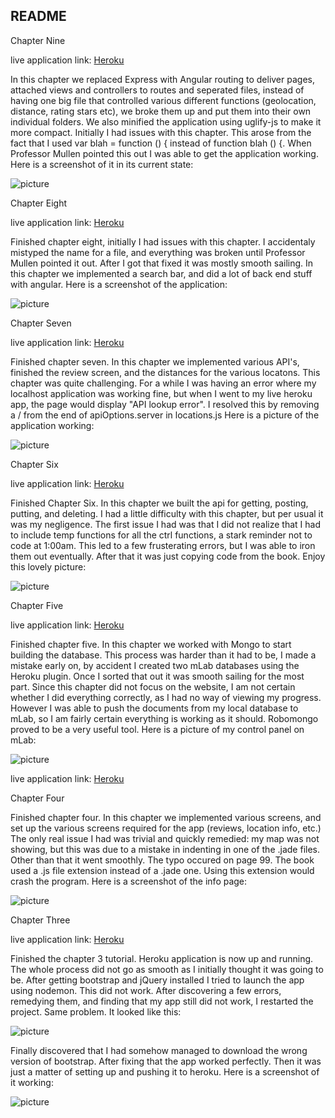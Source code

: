 ## README

Chapter Nine

live application link: <a href="https://cryptic-scrubland-30222.herokuapp.com/">Heroku</a>

In this chapter we replaced Express with Angular routing to deliver pages, attached views and controllers to routes and seperated files, instead
of having one big file that controlled various different functions (geolocation, distance, rating stars etc), we broke them up and put them into
their own individual folders. We also minified the application using uglify-js to make it more compact. Initially I had issues with this chapter.
This arose from the fact that I used var blah = function () {  instead of function blah () {. When Professor Mullen pointed this out I was able to
get the application working. Here is a screenshot of it in its current state:

![picture](readme_imgs/chap9.png)

Chapter Eight

live application link: <a href="https://cryptic-scrubland-30222.herokuapp.com/">Heroku</a>

Finished chapter eight, initially I had issues with this chapter. I accidentaly mistyped the name for a file, and everything was broken until
Professor Mullen pointed it out. After I got that fixed it was mostly smooth sailing. In this chapter we implemented a search bar, and did a
lot of back end stuff with angular. Here is a screenshot of the application:

![picture](readme_imgs/chap8.png)

Chapter Seven

live application link: <a href="https://cryptic-scrubland-30222.herokuapp.com/">Heroku</a>

Finished chapter seven. In this chapter we implemented various API's, finished the review screen, and the distances for the various locatons.
This chapter was quite challenging. For a while I was having an error where my localhost application was working fine, but when I went to my
live heroku app, the page would display "API lookup error". I resolved this by removing a / from the end of apiOptions.server in locations.js
Here is a picture of the application working:

![picture](readme_imgs/chap7.png)

Chapter Six

live application link: <a href="https://cryptic-scrubland-30222.herokuapp.com/">Heroku</a>

Finished Chapter Six. In this chapter we built the api for getting, posting, putting, and deleting. I had a little difficulty with this chapter,
but per usual it was my negligence. The first issue I had was that I did not realize that I had to include temp functions for all the ctrl functions,
a stark reminder not to code at 1:00am. This led to a few frusterating errors, but I was able to iron them out eventually. After that it was just
copying code from the book. Enjoy this lovely picture:

![picture](readme_imgs/chap6.png)

Chapter Five

live application link: <a href="https://cryptic-scrubland-30222.herokuapp.com/">Heroku</a>

Finished chapter five. In this chapter we worked with Mongo to start building the database. This process was harder than it had to be, I made a mistake
early on, by accident I created two mLab databases using the Heroku plugin. Once I sorted that out it was smooth sailing for the most part. Since this
chapter did not focus on the website, I am not certain whether I did everything correctly, as I had no way of viewing my progress. However I was able to
push the documents from my local database to mLab, so I am fairly certain everything is working as it should. Robomongo proved to be a very useful tool.
Here is a picture of my control panel on mLab:

![picture](readme_imgs/chap5.png)

live application link: <a href="https://cryptic-scrubland-30222.herokuapp.com/">Heroku</a>

Chapter Four

Finished chapter four. In this chapter we implemented various screens, and set up the various screens required for the app (reviews, location info, etc.)
The only real issue I had was trivial and quickly remedied: my map was not showing, but this was due to a mistake in indenting in one of the .jade files.
Other than that it went smoothly. The typo occured on page 99. The book used a .js file extension instead of a .jade one. Using this extension would crash
the program. Here is a screenshot of the info page:

![picture](readme_imgs/chap4.png)


Chapter Three

live application link: <a href="https://cryptic-scrubland-30222.herokuapp.com/">Heroku</a>

Finished the chapter 3 tutorial. Heroku application is now up and running. The whole process did not go as smooth as I initially thought it was going to be. After getting bootstrap and jQuery installed I tried to launch the app using nodemon. This did not work. After discovering a few errors, remedying them, and finding that my app still did not work, I restarted the project. Same problem. It looked like this:

![picture](readme_imgs/after.png)

Finally discovered that I had somehow managed to download the wrong version of bootstrap. After fixing that the app worked perfectly. Then it was just a matter of setting up and pushing it to heroku. Here is a screenshot of it working:

![picture](readme_imgs/240HW1screenshot.png)
